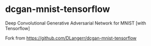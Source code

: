 # dcgan-mnist-tensorflow
Deep Convolutional Generative Adversarial Network for MNIST [with Tensorflow]

Fork from https://github.com/DLangerr/dcgan-mnist-tensorflow

